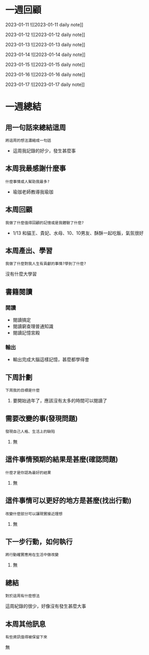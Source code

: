 # 一週回顧
2023-01-11
![[2023-01-11 daily note]]

2023-01-12
![[2023-01-12 daily note]]

2023-01-13
![[2023-01-13 daily note]]

2023-01-14
![[2023-01-14 daily note]]

2023-01-15
![[2023-01-15 daily note]]

2023-01-16
![[2023-01-16 daily note]]

2023-01-17
![[2023-01-17 daily note]]

# 一週總結
## 用一句話來總結這周
```note-brown
將這周的想法濃縮成一句話
```
- 這周我記錄的好少，發生甚麼事

## 本周我最感謝什麼事
```note-brown
什麼事情或人幫助我最多?
```
- 瑜珈老師教導我瑜珈

## 本周回顧
```note-brown
我做了什麼值得回顧的記憶或是我體驗了什麼?
```
- 1/13 和貓王、貴妃、水母、10、10男友、酥酥一起吃飯，氣氛很好

## 本周產出、學習
```note-brown
我做了什麼對我人生有貢獻的事情?學到了什麼?
```
沒有什麼大學習

## 書籍閱讀
### 閱讀
-   閱讀搞定
-   閱讀窮查理普通知識
-   閱讀記憶宮殿

### 輸出
-   輸出完成大腦這樣記憶，甚麼都學得會

## 下周計劃
```note-brown
下周我的目標是什麼
```
1. 要開始過年了，應該沒有太多的時間可以閱讀了

## 需要改變的事(發現問題)
```note-brown
發現自己人格、生活上的缺陷
```
1. 無

## 這件事情預期的結果是甚麼(確認問題)
```note-brown
什麼才是你認為最好的結果
```
1. 無

## 這件事情可以更好的地方是甚麼(找出行動)
```note-brown
改變什麼部分可以讓現實接近理想
```
1. 無

 ## 下一步行動，如何執行
 ```note-brown
將行動確實應用在生活中做改變
```
1. 無

## 總結
 ```note-brown
對於這周有什麼想法
```
這周紀錄的很少，好像沒有發生甚麼大事

## 本周其他訊息
 ```note-brown
有些資訊值得被保留下來
```
無